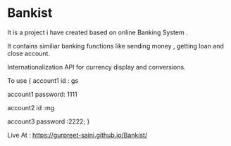 # Bankist


It is a project i have created based on online Banking System .

It contains similiar banking functions like sending money , getting loan and close account. 

Internationalization API for currency display and conversions.


To use {
   account1 id : gs  
   
   account1 password: 1111
   
   account2 id :mg 
   
   account3 password :2222;
}


Live At : https://gurpreet-saini.github.io/Bankist/
